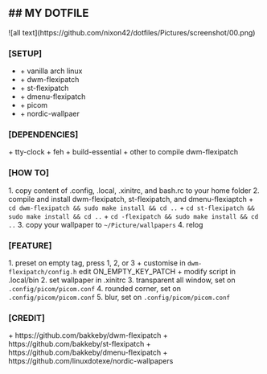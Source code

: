 <h2>## MY DOTFILE</h2>
![all text](https://github.com/nixon42/dotfiles/Pictures/screenshot/00.png)
<h3>[SETUP]</h2>
<ul>
 <li>+ vanilla arch linux</li>
 <li>+ dwm-flexipatch</li>
 <li>+ st-flexipatch</li>
 <li>+ dmenu-flexipatch</li>
 <li>+ picom</li>
 <li>+ nordic-wallpaer</li>
</ul>
<h3>[DEPENDENCIES]</h3>
 + tty-clock
 + feh
 + build-essential
 + other to compile dwm-flexipatch

<h3>[HOW TO]</h3>
 1. copy content of  .config, .local, .xinitrc, and bash.rc to your home folder
 2. compile and install dwm-flexipatch, st-flexipatch, and dmenu-flexiaptch
    + <code>cd dwm-flexipatch && sudo make install && cd ..</code>
    + <code>cd st-flexipatch && sudo make install && cd ..</code>
    + <code>cd -flexipatch && sudo make install && cd ..</code>
 3. copy your wallpaper to <code>~/Picture/wallpapers</code>
 4. relog

<h3>[FEATURE]</h3>
 1. preset on empty tag, press 1, 2, or 3
    + customise in <code>dwm-flexipatch/config.h</code> edit ON_EMPTY_KEY_PATCH
    + modify script in .local/bin
 2. set wallpaper in .xinitrc
 3. transparent all window, set on <code>.config/picom/picom.conf</code>
 4. rounded corner, set on <code>.config/picom/picom.conf</code>
 5. blur, set on <code>.config/picom/picom.conf</code>

<h3>[CREDIT]</h3>
 + https://github.com/bakkeby/dwm-flexipatch
 + https://github.com/bakkeby/st-flexipatch
 + https://github.com/bakkeby/dmenu-flexipatch
 + https://github.com/linuxdotexe/nordic-wallpapers
